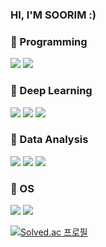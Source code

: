 
### HI, I'M SOORIM :)

### 💪 Programming
<p>
  <img src="https://img.shields.io/badge/Python-ffc9de?style=flat-square"/>
   <img src="https://img.shields.io/badge/C++-fdd97c?style=flat-square"/>
</p>

### 💪 Deep Learning
<p>
   <img src="https://img.shields.io/badge/Skicit learn-ffc9de?style=flat-square"/>
   <img src="https://img.shields.io/badge/Keras-fdd97c?style=flat-square"/>
  <img src="https://img.shields.io/badge/Tensorflow-fbfdaa?style=flat-square"/>
</p>

### 💪 Data Analysis

<p>
     <img src="https://img.shields.io/badge/Numpy-ffc9de?style=flat-square"/>
   <img src="https://img.shields.io/badge/Pandas-fdd97c?style=flat-square"/>
  <img src="https://img.shields.io/badge/Matplotlib-fbfdaa?style=flat-square"/>
</p>

### 💪 OS

<p>
   <img src="https://img.shields.io/badge/Window-c1f0b2?style=flat-square"/>
   <img src="https://img.shields.io/badge/Linux-b2e4f0?style=flat-square"/>
</p>


[![Solved.ac
프로필](http://mazassumnida.wtf/api/generate_badge?boj=bomm0427)](https://solved.ac/bomm0427)
